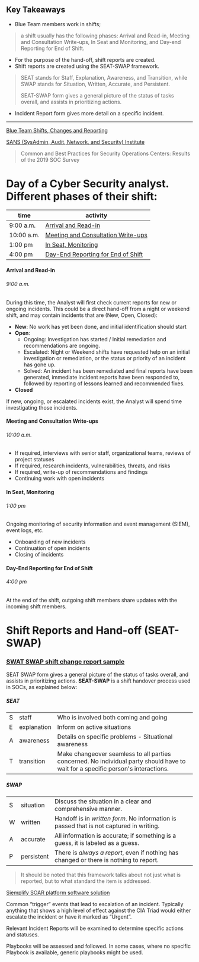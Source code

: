 ## Key Takeaways

- Blue Team members work in shifts;
> a shift usually has the following phases: Arrival and Read-in, Meeting and Consultation Write-ups, In Seat and Monitoring, and Day-end Reporting for End of Shift.
- For the purpose of the hand-off, shift reports are created.
- Shift reports are created using the SEAT-SWAP framework.
> SEAT stands for Staff, Explanation, Awareness, and Transition, while SWAP stands for Situation, Written, Accurate, and Persistent.
> 
> SEAT-SWAP form gives a general picture of the status of tasks overall, and assists in prioritizing actions.
- Incident Report form gives more detail on a specific incident.
___

[Blue Team Shifts, Changes and Reporting](https://web.compass.lighthouselabs.ca/p/cyber/days/w04d1/activities/2954)

[SANS (SysAdmin, Audit, Network, and Security) Institute](https://www.sans.org/media/analyst-program/common-practices-security-operations-centers-results-2019-soc-survey-39060.p)
> Common and Best Practices for Security Operations Centers: Results of the 2019 SOC Survey

# Day of a Cyber Security analyst. Different phases of their shift:
| time | activity |
|-|-------|
| 9:00 a.m. | [Arrival and Read-in](#arrival-and-read-in) |
| 10:00 a.m. | [Meeting and Consultation Write-ups](#meeting-and-consultation-write-ups) |
| 1:00 pm | [In Seat, Monitoring](#in-seat-monitoring) |
| 4:00 pm | [Day-End Reporting for End of Shift](#day-end-reporting-for-end-of-shift) | 

#### Arrival and Read-in 
###### 9:00 a.m.
During this time, the Analyst will first check current reports for new or ongoing incidents.
This could be a direct hand-off from a night or weekend shift, and may contain incidents that are (New, Open, Closed):

- **New**: No work has yet been done, and initial identification should start
- **Open**:
    - Ongoing: Investigation has started / Initial remediation and recommendations are ongoing.
    - Escalated: Night or Weekend shifts have requested help on an initial investigation or remediation, or the status or priority of an incident has gone up.
    - Solved: An incident has been remediated and final reports have been generated, immediate incident reports have been responded to, followed by reporting of lessons learned and recommended fixes.
- **Closed**

If new, ongoing, or escalated incidents exist, the Analyst will spend time investigating those incidents.

#### Meeting and Consultation Write-ups
###### 10:00 a.m.
- If required, interviews with senior staff, organizational teams, reviews of project statuses
- If required, research incidents, vulnerabilities, threats, and risks
- If required, write-up of recommendations and findings
- Continuing work with open incidents

#### In Seat, Monitoring
###### 1:00 pm
Ongoing monitoring of security information and event management (SIEM), event logs, etc.
- Onboarding of new incidents
- Continuation of open incidents
- Closing of incidents

#### Day-End Reporting for End of Shift
###### 4:00 pm 
At the end of the shift, outgoing shift members share updates with the incoming shift members.


# Shift Reports and Hand-off (SEAT-SWAP)
### [SWAT SWAP shift change report sample](https://github.com/FredericGariepy/LighthouseLabs/blob/main/PKM/W4/D1/Blue%20Team/SEAT-SWAP%20%5Bshift%20change%20report%5D.md)
SEAT SWAP form gives a general picture of the status of tasks overall, and assists in prioritizing actions. 
**SEAT-SWAP** is a shift handover process used in SOCs, as explained below: 

##### SEAT
||||
|-|--|-----|
|S|staff | Who is involved both coming and going|
|E|explanation | Inform on active situations|
|A|awareness | Details on specific problems - Situational awareness |
|T|transition | Make changeover seamless to all parties concerned. No individual party should have to wait for a specific person's interactions.|

##### SWAP
||||
|-|--|-----|
|S|situation | Discuss the situation in a clear and comprehensive manner.|
|W|written | Handoff is in *written form*. No information is passed that is not captured in writing.|
|A|accurate | All information is accurate; if something is a guess, it is labeled as a guess.|
|P|persistent | There is *always a report*, even if nothing has changed or there is nothing to report.|

> It should be noted that this framework talks about not just what is reported, but to what standard the item is addressed.

[Siemplify SOAR platform software solution](https://www.youtube.com/watch?v=xmusgGAxeWs&feature=youtu.be)

Common “trigger” events that lead to escalation of an incident.
Typically anything that shows a high level of effect against the CIA Triad would either escalate the incident or have it marked as “Urgent”.

Relevant Incident Reports will be examined to determine specific actions and statuses.

Playbooks will be assessed and followed. In some cases, where no specific Playbook is available, generic playbooks might be used. 




